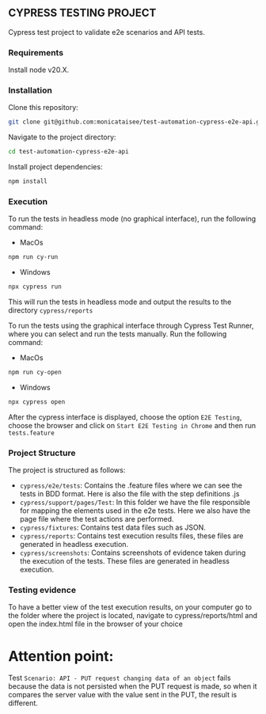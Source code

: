 ## CYPRESS TESTING PROJECT

Cypress test project to validate e2e scenarios and API tests.


### Requirements
Install node v20.X.

### Installation
Clone this repository:
```bash
git clone git@github.com:monicataisee/test-automation-cypress-e2e-api.git
```

Navigate to the project directory:
```bash
cd test-automation-cypress-e2e-api
````

Install project dependencies:
```bash
npm install
```

### Execution
To run the tests in headless mode (no graphical interface), run the following command:

- MacOs
```bash
npm run cy-run
```

- Windows
```bash
npx cypress run
```

This will run the tests in headless mode and output the results to the directory `cypress/reports`


To run the tests using the graphical interface through Cypress Test Runner, where you can select and run the tests manually. Run the following command:

- MacOs
```bash
npm run cy-open
```

- Windows
```bash
npx cypress open
```

After the cypress interface is displayed, choose the option `E2E Testing`, choose the browser and click on `Start E2E Testing in Chrome` and then run `tests.feature`

### Project Structure
The project is structured as follows:
- `cypress/e2e/tests`: Contains the .feature files where we can see the tests in BDD format. Here is also the file with the step definitions .js
- `cypress/support/pages/Test`: In this folder we have the file responsible for mapping the elements used in the e2e tests. Here we also have the page file where the test actions are performed.
- `cypress/fixtures`: Contains test data files such as JSON.
- `cypress/reports`: Contains test execution results files, these files are generated in headless execution.
- `cypress/screenshots`: Contains screenshots of evidence taken during the execution of the tests. These files are generated in headless execution.

### Testing evidence
To have a better view of the test execution results, on your computer go to the folder where the project is located, navigate to cypress/reports/html and open the index.html file in the browser of your choice




# Attention point:
Test `Scenario: API - PUT request changing data of an object` fails because the data is not persisted when the PUT request is made, so when it compares the server value with the value sent in the PUT, the result is different.
